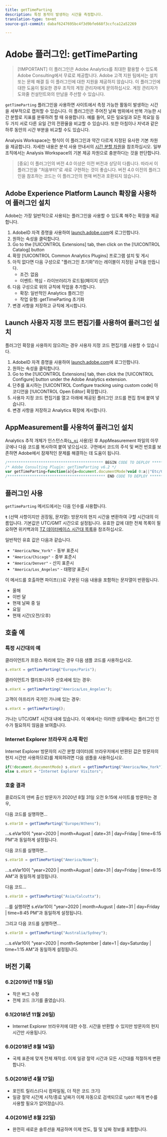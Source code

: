 ```yaml
---
title: getTimeParting
description: 특정 동작이 발생하는 시간을 측정합니다.
translation-type: tm+mt
source-git-commit: dabaf6247695bc4f3d9bfe668f3ccfca12a52269

---
```



# Adobe 플러그인: getTimeParting

>[!IMPORTANT] 이 플러그인은 Adobe Analytics를 최대한 활용할 수 있도록 Adobe Consulting에서 무료로 제공합니다. Adobe 고객 지원 팀에서는 설치 또는 문제 해결 등 이 플러그인에 대한 지원을 제공하지 않습니다. 이 플러그인에 대한 도움이 필요한 경우 조직의 계정 관리자에게 문의하십시오. 계정 관리자가 도와줄 컨설턴트와의 만남을 주선할 수 있습니다.

`getTimeParting` 플러그인을 사용하면 사이트에서 측정 가능한 활동이 발생하는 시간을 세부적으로 캡처할 수 있습니다. 이 플러그인은 주어진 날짜 범위에서 반복 가능한 시간 분할로 지표를 분류하려 할 때 유용합니다. 예를 들어, 모든 일요일과 모든 목요일 등 두 가지 서로 다른 요일 간의 전환율을 비교할 수 있습니다. 또한 아침이나 저녁과 같은 하루 동안의 시간 부분을 비교할 수도 있습니다.

Analysis Workspace는 형식이 이 플러그인과 약간 다르게 지정된 유사한 기본 차원을 제공합니다. 자세한 내용은 분석 사용 안내서의 [시간 분할 차원](/help/analyze/analysis-workspace/components/dimensions/time-parting-dimensions.md)을 참조하십시오. 일부 조직에서는 Analysis Workspace의 기본 제공 차원으로 충분하다는 것을 판단합니다.

>[중요] 이 플러그인의 버전 4.0 이상은 이전 버전과 상당히 다릅니다. 따라서 이 플러그인을 &quot;처음부터&quot;로 새로 구현하는 것이 좋습니다. 버전 4.0 이전의 플러그인을 참조하는 코드는 이 플러그인의 현재 버전과 호환되지 않습니다.

## Adobe Experience Platform Launch 확장을 사용하여 플러그인 설치

Adobe는 가장 일반적으로 사용되는 플러그인을 사용할 수 있도록 해주는 확장을 제공합니다.

1. AdobeID 자격 증명을 사용하여 [launch.adobe.com](https://launch.adobe.com)에 로그인합니다.
1. 원하는 속성을 클릭합니다.
1. Go to the [!UICONTROL Extensions] tab, then click on the [!UICONTROL Catalog] button
1. 확장 [!UICONTROL Common Analytics Plugins] 프로그램 설치 및 게시
1. 아직 없다면 다음 구성으로 &quot;플러그인 초기화&quot;라는 레이블이 지정된 규칙을 만듭니다.
   * 조건: 없음
   * 이벤트: 핵심 - 라이브러리가 로드됨(페이지 상단)
1. 다음 구성으로 위의 규칙에 작업을 추가합니다.
   * 확장: 일반적인 Analytics 플러그인
   * 작업 유형: getTimeParting 초기화
1. 변경 사항을 저장하고 규칙에 게시합니다.

## Launch 사용자 지정 코드 편집기를 사용하여 플러그인 설치

플러그인 확장을 사용하지 않으려는 경우 사용자 지정 코드 편집기를 사용할 수 있습니다.

1. AdobeID 자격 증명을 사용하여 [launch.adobe.com](https://launch.adobe.com)에 로그인합니다.
1. 원하는 속성을 클릭합니다.
1. Go to the [!UICONTROL Extensions] tab, then click the [!UICONTROL Configure] button under the Adobe Analytics extension.
1. 단추를 표시하는 [!UICONTROL Configure tracking using custom code] 아코디언을 [!UICONTROL Open Editor] 확장합니다.
1. 사용자 지정 코드 편집기를 열고 아래에 제공된 플러그인 코드를 편집 창에 붙여 넣습니다.
1. 변경 사항을 저장하고 Analytics 확장에 게시합니다.

## AppMeasurement를 사용하여 플러그인 설치

Analytics 추적 개체가 인스턴스화([`s_gi`](../functions/s-gi.md) 사용)된 후 AppMeasurement 파일의 아무 곳에나 다음 코드를 복사하여 붙여 넣으십시오. 구현에서 코드의 주석 및 버전 번호를 보존하면 Adobe에서 잠재적인 문제를 해결하는 데 도움이 됩니다.

```js
/******************************************* BEGIN CODE TO DEPLOY *******************************************/
/* Adobe Consulting Plugin: getTimeParting v6.2 */
var getTimeParting=function(a){a=document.documentMode?void 0:a||"Etc/GMT";a=(new Date).toLocaleDateString("en-US",{timeZone:a, minute:"numeric",hour:"numeric",weekday:"long",day:"numeric",year:"numeric",month:"long"});a=/([a-zA-Z]+).*?([a-zA-Z]+).*?([0-9]+).*?([0-9]+)(.*?)([0-9])(.*)/.exec(a);return"year="+a[4]+" | month="+a[2]+" | date="+a[3]+" | day="+a[1]+" | time="+(a[6]+a[7])};
/******************************************** END CODE TO DEPLOY ********************************************/
```

## 플러그인 사용

`getTimeParting` 메서드에서는 다음 인수를 사용합니다.

**`t`** (선택 사항이지만 권장됨, 문자열): 방문자의 현지 시간을 변환하여 구할 시간대의 이름입니다. 기본값은 UTC/GMT 시간으로 설정됩니다. 유효한 값에 대한 전체 목록이 필요하면 위키백과의 [TZ 데이터베이스 시간대 목록](https://en.wikipedia.org/wiki/List_of_tz_database_time_zones)을 참조하십시오.

일반적인 유효 값은 다음과 같습니다.

* `"America/New_York"` - 동부 표준시
* `"America/Chicago"` - 중부 표준시
* `"America/Denver"` - 산지 표준시
* `"America/Los_Angeles"` - 태평양 표준시

이 메서드를 호출하면 파이프(`|`)로 구분된 다음 내용을 포함하는 문자열이 반환됩니다.

* 올해
* 이번 달
* 현재 날짜 중 일
* 요일
* 현재 시간(오전/오후)

## 호출 예

### 특정 시간대의 예

클라이언트가 프랑스 파리에 있는 경우 다음 샘플 코드를 사용하십시오.

```js
s.eVarX = getTimeParting("Europe/Paris");
```

클라이언트가 캘리포니아주 산호세에 있는 경우:

```js
s.eVarX = getTimeParting("America/Los_Angeles");
```

고객이 아프리카 국가인 가나에 있는 경우:

```js
s.eVarX = getTimeParting();
```

가나는 UTC/GMT 시간대 내에 있습니다. 이 예에서는 이러한 상황에서는 플러그인 인수가 필요하지 않음을 보여줍니다.

### Internet Explorer 브라우저 소재 확인

Internet Explorer 방문자의 시간 분할 데이터(IE 브라우저에서 반환된 값은 방문자의 현지 시간만 사용하므로)를 제외하려면 다음 샘플을 사용하십시오.

```js
if(!document.documentMode) s.eVarX = getTimeParting("America/New_York");
else s.eVarX = "Internet Explorer Visitors";
```

### 호출 결과

콜로라도의 덴버 출신 방문자가 2020년 8월 31일 오전 9:15에 사이트를 방문하는 경우,

다음 코드를 실행하면...

```js
s.eVar10 = getTimeParting("Europe/Athens");
```

...s.eVar10이 &quot;year=2020 | month=August | date=31 | day=Friday | time=6:15 PM&quot;과 동일하게 설정됩니다.

다음 코드를 실행하면...

```js
s.eVar10 = getTimeParting("America/Nome");
```

...s.eVar10이 &quot;year=2020 | month=August | date=31 | day=Friday | time=6:15 AM&quot;과 동일하게 설정됩니다.

다음 코드...

```js
s.eVar10 = getTimeParting("Asia/Calcutta");
```

...를 실행하면 s.eVar10이 &quot;year=2020 | month=August | date=31 | day=Friday | time=8:45 PM&quot;과 동일하게 설정됩니다.

그리고 다음 코드를 실행하면...

```js
s.eVar10 = getTimeParting("Australia/Sydney");
```

...s.eVar10이 &quot;year=2020 | month=September | date=1 | day=Saturday | time=1:15 AM&quot;과 동일하게 설정됩니다.

## 버전 기록

### 6.2(2019년 11월 5일)

* 작은 버그 수정
* 전체 코드 크기를 줄였습니다.

### 6.1(2018년 11월 26일)

* Internet Explorer 브라우저에 대한 수정. 시간을 반환할 수 있지만 방문자의 현지 시간만 사용됩니다.

### 6.0(2018년 8월 14일)

* 국제 표준에 맞게 전체 재작성. 이제 일광 절약 시간과 모든 시간대를 적절하게 변환합니다.

### 5.0(2018년 4월 17일)

* 포인트 릴리스(다시 컴파일됨, 더 작은 코드 크기)
* 일광 절약 시간제 시작/종료 날짜가 이제 자동으로 검색되므로 `tpDST` 매개 변수를 사용할 필요가 없어졌습니다.

### 4.0(2016년 8월 22일)

* 완전히 새로운 솔루션을 제공하며 이제 연도, 월 및 날짜 정보를 포함합니다.
